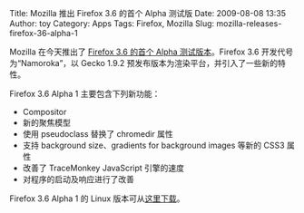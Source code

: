 Title: Mozilla 推出 Firefox 3.6 的首个 Alpha 测试版
Date: 2009-08-08 13:35
Author: toy
Category: Apps
Tags: Firefox, Mozilla
Slug: mozilla-releases-firefox-36-alpha-1

Mozilla 在今天推出了 [Firefox 3.6 的首个 Alpha
测试版本](https://developer.mozilla.org/devnews/index.php/2009/08/07/firefox-3-6-alpha-1-now-available-for-download/)。Firefox
3.6 开发代号为“Namoroka”，以 Gecko 1.9.2
预发布版本为渲染平台，并引入了一些新的特性。

Firefox 3.6 Alpha 1 主要包含下列新功能：

* Compositor  
* 新的聚焦模型  
* 使用 pseudoclass 替换了 chromedir 属性  
* 支持 background size、gradients for background images 等新的 CSS3
属性  
* 改善了 TraceMonkey JavaScript 引擎的速度  
* 对程序的启动及响应进行了改善

Firefox 3.6 Alpha 1 的 Linux
版本可从[这里下载](http://download.mozilla.org/?product=Namoroka-Alpha1&os=linux⟨=en-US)。

